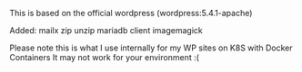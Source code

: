This is based on the official wordpress (wordpress:5.4.1-apache)

Added:
mailx
zip
unzip
mariadb client
imagemagick

Please note this is what I use internally for my WP sites on 
K8S with Docker Containers It may not work for your 
environment :(
